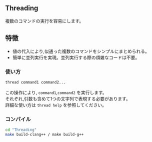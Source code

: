 ## Threading

複数のコマンドの実行を容易にします。

## 特徴

* 値の代入により,似通った複数のコマンドをシンプルにまとめられる。
* 簡単に並列実行を実現。並列実行する際の煩雑なコードは不要。

### 使い方

```sh
thread command1 command2...
```
この操作により, `command1`,`command2` を実行します。<br>
それぞれ,引数も含めて1つの文字列で表現する必要があります。<br>
詳細な使い方は `thread help` を参照してください。

### コンパイル

```sh
cd "Threading"
make build-clang++ / make build-g++
```